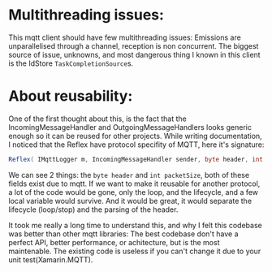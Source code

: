 # Multithreading issues:
This mqtt client should have few multithreading issues: Emissions are unparallelised through a channel, reception is non concurrent.
The biggest source of issue, unknowns, and most dangerous thing I known in this client is the IdStore `TaskCompletionSource`s.

# About reusability:
One of the first thought about this, is the fact that the IncomingMessageHandler and OutgoingMessageHandlers looks generic enough so it can be reused for other projects.
While writing documentation, I noticed that the Reflex have protocol specifity of MQTT, here it's signature:
```csharp
Reflex( IMqttLogger m, IncomingMessageHandler sender, byte header, int packetSize, PipeReader reader );
```
We can see 2 things: the `byte header` and `int packetSize`, both of these fields exist due to mqtt.
If we want to make it reusable for another protocol, a lot of the code would be gone, only the loop, and the lifecycle, and a few local variable would survive.
And it would be great, it would separate the lifecycle (loop/stop) and the parsing of the header.

It took me really a long time to understand this, and why I felt this codebase was better than other mqtt libraries:
The best codebase don't have a perfect API, better performance, or achitecture, but is the most maintenable.
The existing code is useless if you can't change it due to your unit test(Xamarin.MQTT).
